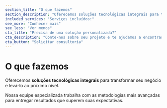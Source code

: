 ```yaml
---
section_title: "O que fazemos"
section_description: "Oferecemos soluções tecnológicas integrais para transformar seu negócio e levá-lo ao próximo nível"
included_services: "Serviços incluídos:"
see_more: "Conhecer mais"
see_less: "Ver menos"
cta_title: "Precisa de uma solução personalizada?"
cta_description: "Conte-nos sobre seu projeto e te ajudamos a encontrar a melhor solução tecnológica"
cta_button: "Solicitar consultoria"
---
```


# O que fazemos

Oferecemos **soluções tecnológicas integrais** para transformar seu negócio e levá-lo ao próximo nível.

Nossa equipe especializada trabalha com as metodologias mais avançadas para entregar resultados que superem suas expectativas.